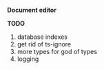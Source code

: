 **Document editor**

**TODO**

1. database indexes
2. get rid of ts-ignore
3. more types for god of types
4. logging
